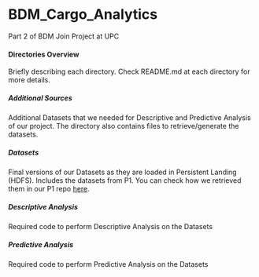 # BDM_Cargo_Analytics
Part 2 of BDM Join Project at UPC

#### Directories Overview
Briefly describing each directory. Check README.md at each directory for more details.

##### Additional Sources

Additional Datasets that we needed for Descriptive and Predictive Analysis of our project. The directory also contains files to retrieve/generate the datasets.

##### Datasets

Final versions of our Datasets as they are loaded in Persistent Landing (HDFS). Includes the datasets from P1. You can check how we retrieved them in our P1 repo [here](https://github.com/SYusupov/BDM_Cargo).

##### Descriptive Analysis

Required code to perform Descriptive Analysis on the Datasets

##### Predictive Analysis

Required code to perform Predictive Analysis on the Datasets
